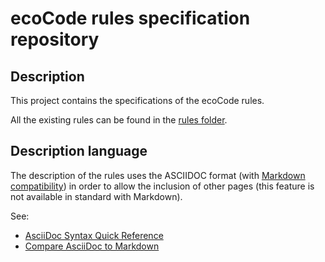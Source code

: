 # ecoCode rules specification repository

## Description

This project contains the specifications of the ecoCode rules.

All the existing rules can be found in the [rules folder](src/main/rules).

## Description language

The description of the rules uses the ASCIIDOC format (with [Markdown compatibility](https://docs.asciidoctor.org/asciidoc/latest/syntax-quick-reference/#markdown-compatibility)) in order to allow the inclusion of other pages (this feature is not available in standard with Markdown).

See:
* [AsciiDoc Syntax Quick Reference](https://docs.asciidoctor.org/asciidoc/latest/syntax-quick-reference/)
* [Compare AsciiDoc to Markdown](https://docs.asciidoctor.org/asciidoc/latest/asciidoc-vs-markdown/)
